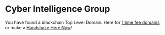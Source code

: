 # Cyber Intelligence Group

You have found a blockchain Top Level Domain. Here for [1 time fee domains](http://home.1timefeedomains/) or make a [Handshake Here Now](http://hns.handshakeherenow/)!
